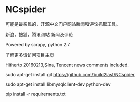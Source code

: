 # NCspider  

可能是最亲民的，开源中文门户网站新闻和评论抓取工具。

新浪，搜狐，腾讯网站 新闻及评论

Powered by scrapy, python 2.7.  

了解更多请访问[项目主页](http://build2last.github.io/NCspider)

Hitherto 20160213,Sina, Tencent news comments included.

sudo apt-get install git  https://github.com/build2last/NCspider

sudo apt-get install libmysqlclient-dev python-dev

pip install -r requirements.txt
